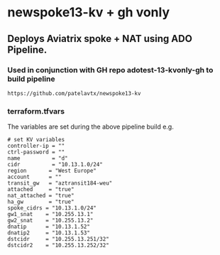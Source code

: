 # newspoke13-kv + gh vonly

##  Deploys Aviatrix spoke + NAT using ADO Pipeline.

### Used in conjunction with GH repo adotest-13-kvonly-gh to build pipeline

```
https://github.com/patelavtx/newspoke13-kv
```


### terraform.tfvars 

The variables are set during the above pipeline build e.g.
```
# set KV variables
controller-ip = ""
ctrl-password = ""
name          = "d"
cidr          = "10.13.1.0/24"
region       = "West Europe"
account      = ""
transit_gw   = "aztransit184-weu"
attached     = "true"
nat_attached = "true"
ha_gw        = "true"
spoke_cidrs = "10.13.1.0/24"
gw1_snat    = "10.255.13.1"
gw2_snat    = "10.255.13.2"
dnatip      = "10.13.1.52"
dnatip2     = "10.13.1.53"
dstcidr     = "10.255.13.251/32"
dstcidr2    = "10.255.13.252/32"
```